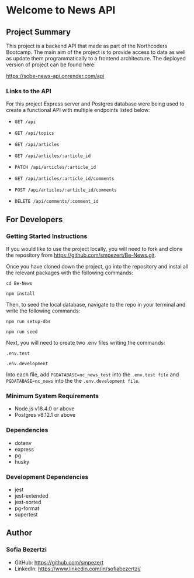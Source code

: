 # Welcome to News API

## Project Summary

This project is a backend API that made as part of the Northcoders Bootcamp. The main aim of the project is to provide access to data as well as update them programmatically to a frontend architecture. The deployed version of project can be found here:

https://sobe-news-api.onrender.com/api

### Links to the API

For this project Express server and Postgres database were being used to create a functional API with multiple endpoints listed below:

- `GET /api`

- `GET /api/topics`

- `GET /api/articles`

- `GET /api/articles/:article_id`

- `PATCH /api/articles/:article_id`

- `GET /api/articles/:article_id/comments`

- `POST /api/articles/:article_id/comments`

- `DELETE /api/comments/:comment_id`

## For Developers

### Getting Started Instructions

If you would like to use the project locally, you will need to fork and clone the repository from https://github.com/smpezert/Be-News.git.

Once you have cloned down the project, go into the repository and instal all the relevant packages with the following commands:

`cd Be-News`

`npm install`

Then, to seed the local database, navigate to the repo in your terminal and write the following commands:

`npm run setup-dbs`

`npm run seed`

Next, you will need to create two .env files writing the commands:

`.env.test`

`.env.development`

Into each file, add `PGDATABASE=nc_news_test` into the `.env.test file` and `PGDATABASE=nc_news` into the the `.env.development file`.

### Minimum System Requirements

- Node.js v18.4.0 or above
- Postgres v8.12.1 or above

### Dependencies

- dotenv
- express
- pg
- husky

### Development Dependencies

- jest
- jest-extended
- jest-sorted
- pg-format
- supertest

## Author

### Sofia Bezertzi

- GitHub: https://github.com/smpezert
- LinkedIn: https://www.linkedin.com/in/sofiabezertzi/
